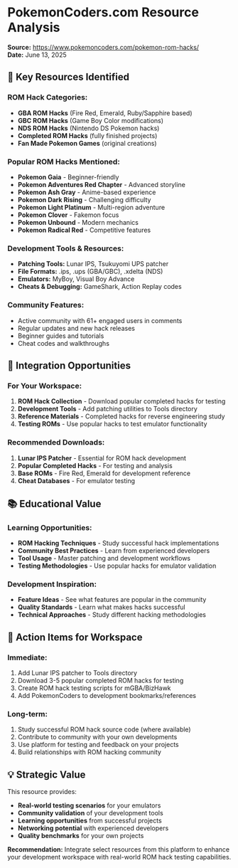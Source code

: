 # PokemonCoders.com Resource Analysis

**Source:** https://www.pokemoncoders.com/pokemon-rom-hacks/  
**Date:** June 13, 2025

## 🎯 Key Resources Identified

### **ROM Hack Categories:**
- **GBA ROM Hacks** (Fire Red, Emerald, Ruby/Sapphire based)
- **GBC ROM Hacks** (Game Boy Color modifications)
- **NDS ROM Hacks** (Nintendo DS Pokemon hacks)
- **Completed ROM Hacks** (fully finished projects)
- **Fan Made Pokemon Games** (original creations)

### **Popular ROM Hacks Mentioned:**
- **Pokemon Gaia** - Beginner-friendly
- **Pokemon Adventures Red Chapter** - Advanced storyline
- **Pokemon Ash Gray** - Anime-based experience
- **Pokemon Dark Rising** - Challenging difficulty
- **Pokemon Light Platinum** - Multi-region adventure
- **Pokemon Clover** - Fakemon focus
- **Pokemon Unbound** - Modern mechanics
- **Pokemon Radical Red** - Competitive features

### **Development Tools & Resources:**
- **Patching Tools:** Lunar IPS, Tsukuyomi UPS patcher
- **File Formats:** .ips, .ups (GBA/GBC), .xdelta (NDS)
- **Emulators:** MyBoy, Visual Boy Advance
- **Cheats & Debugging:** GameShark, Action Replay codes

### **Community Features:**
- Active community with 61+ engaged users in comments
- Regular updates and new hack releases
- Beginner guides and tutorials
- Cheat codes and walkthroughs

## 🔧 Integration Opportunities

### **For Your Workspace:**
1. **ROM Hack Collection** - Download popular completed hacks for testing
2. **Development Tools** - Add patching utilities to Tools directory
3. **Reference Materials** - Completed hacks for reverse engineering study
4. **Testing ROMs** - Use popular hacks to test emulator functionality

### **Recommended Downloads:**
1. **Lunar IPS Patcher** - Essential for ROM hack development
2. **Popular Completed Hacks** - For testing and analysis
3. **Base ROMs** - Fire Red, Emerald for development reference
4. **Cheat Databases** - For emulator testing

## 📚 Educational Value

### **Learning Opportunities:**
- **ROM Hacking Techniques** - Study successful hack implementations
- **Community Best Practices** - Learn from experienced developers
- **Tool Usage** - Master patching and development workflows
- **Testing Methodologies** - Use popular hacks for emulator validation

### **Development Inspiration:**
- **Feature Ideas** - See what features are popular in the community
- **Quality Standards** - Learn what makes hacks successful
- **Technical Approaches** - Study different hacking methodologies

## 🚀 Action Items for Workspace

### **Immediate:**
1. Add Lunar IPS patcher to Tools directory
2. Download 3-5 popular completed ROM hacks for testing
3. Create ROM hack testing scripts for mGBA/BizHawk
4. Add PokemonCoders to development bookmarks/references

### **Long-term:**
1. Study successful ROM hack source code (where available)
2. Contribute to community with your own developments
3. Use platform for testing and feedback on your projects
4. Build relationships with ROM hacking community

## 💡 Strategic Value

This resource provides:
- **Real-world testing scenarios** for your emulators
- **Community validation** of your development tools
- **Learning opportunities** from successful projects
- **Networking potential** with experienced developers
- **Quality benchmarks** for your own projects

**Recommendation:** Integrate select resources from this platform to enhance your development workspace with real-world ROM hack testing capabilities.
